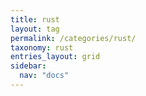 ```yaml
---
title: rust
layout: tag
permalink: /categories/rust/
taxonomy: rust
entries_layout: grid
sidebar:
  nav: "docs"
---
```

